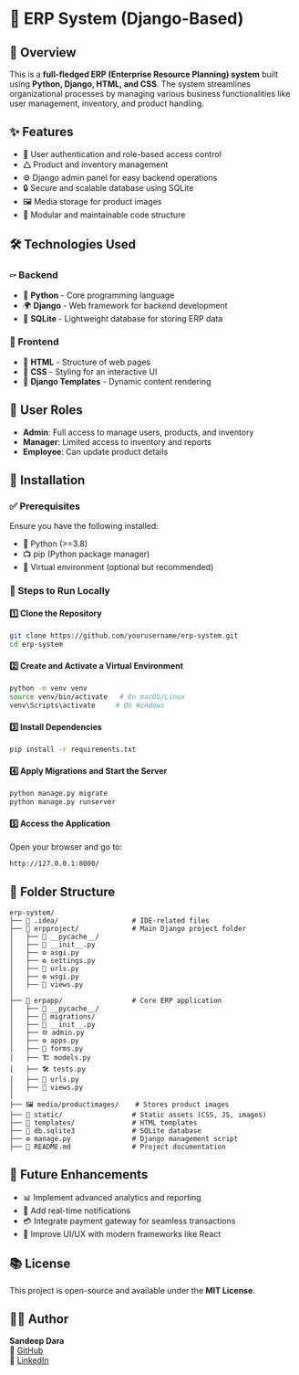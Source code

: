 # 🚀 ERP System (Django-Based)

## 📌 Overview
This is a **full-fledged ERP (Enterprise Resource Planning) system** built using **Python, Django, HTML, and CSS**. The system streamlines organizational processes by managing various business functionalities like user management, inventory, and product handling.



## ✨ Features
- 🔐 User authentication and role-based access control
- 🛆 Product and inventory management
- ⚙️ Django admin panel for easy backend operations
- 🔒 Secure and scalable database using SQLite
- 🖼️ Media storage for product images
- 🏢 Modular and maintainable code structure

## 🛠 Technologies Used
### 🖙 Backend
- 🐍 **Python** - Core programming language
- 🌍 **Django** - Web framework for backend development
- 🐄 **SQLite** - Lightweight database for storing ERP data

### 🎨 Frontend
- 📝 **HTML** - Structure of web pages
- 🎨 **CSS** - Styling for an interactive UI
- 🍿 **Django Templates** - Dynamic content rendering

## 👥 User Roles
- **Admin**: Full access to manage users, products, and inventory
- **Manager**: Limited access to inventory and reports
- **Employee**: Can update product details

## 👅 Installation
### ✅ Prerequisites
Ensure you have the following installed:
- 🐍 Python (>=3.8)
- 📺 pip (Python package manager)
- 📂 Virtual environment (optional but recommended)

### 🔧 Steps to Run Locally
#### 1️⃣ Clone the Repository
```sh
git clone https://github.com/yourusername/erp-system.git
cd erp-system
```

#### 2️⃣ Create and Activate a Virtual Environment
```sh
python -m venv venv
source venv/bin/activate   # On macOS/Linux
venv\Scripts\activate     # On Windows
```

#### 3️⃣ Install Dependencies
```sh
pip install -r requirements.txt
```

#### 4️⃣ Apply Migrations and Start the Server
```sh
python manage.py migrate
python manage.py runserver
```

#### 5️⃣ Access the Application
Open your browser and go to: 
```
http://127.0.0.1:8000/
```

## 📂 Folder Structure
```
erp-system/
├── 💾 .idea/                  # IDE-related files
├── 🔬 erpproject/             # Main Django project folder
│   ├── 📁 __pycache__/
│   ├── 📝 __init__.py
│   ├── ⚙️ asgi.py
│   ├── ⚙️ settings.py
│   ├── 🔗 urls.py
│   ├── ⚙️ wsgi.py
│   ├── 👀 views.py
│
├── 🔬 erpapp/                 # Core ERP application
│   ├── 📁 __pycache__/
│   ├── 📁 migrations/
│   ├── 📝 __init__.py
│   ├── 🌐 admin.py
│   ├── ⚙️ apps.py
│   ├── 📜 forms.py
│   ├── 🏗️ models.py
│   ├── 🛠️ tests.py
│   ├── 🔗 urls.py
│   ├── 👀 views.py
│
├── 🖼️ media/productimages/    # Stores product images
├── 🎨 static/                 # Static assets (CSS, JS, images)
├── 🌆 templates/              # HTML templates
├── 💾 db.sqlite3              # SQLite database
├── ⚙️ manage.py               # Django management script
├── 📖 README.md               # Project documentation
```

## 🚀 Future Enhancements
- 📊 Implement advanced analytics and reporting
- 📢 Add real-time notifications
- 💳 Integrate payment gateway for seamless transactions
- 🌈 Improve UI/UX with modern frameworks like React

## 📚 License
This project is open-source and available under the **MIT License**.

## 👨‍💻 Author
**Sandeep Dara**  
🔗 [GitHub](https://github.com/sandeepdara-sd)  
🔗 [LinkedIn](https://linkedin.com/in/sandeep-dara-1b0a23242)

